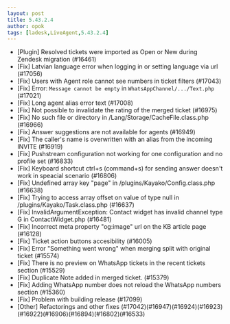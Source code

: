 ```yaml
---
layout: post
title: 5.43.2.4
author: opok
tags: [ladesk,LiveAgent,5.43.2.4]
---
```

- [Plugin] Resolved tickets were imported as Open or New during Zendesk migration (#16461)
- [Fix] Latvian language error when logging in or setting language via url (#17056)
- [Fix] Users with Agent role cannot see numbers in ticket filters (#17043)
- [Fix] Error: `Message cannot be empty` in `WhatsAppChannel/.../Text.php` (#17021)
- [Fix] Long agent alias error text (#17008)
- [Fix] Not possible to invalidate the rating of the merged ticket (#16975)
- [Fix] No such file or directory in /Lang/Storage/CacheFile.class.php (#16966)
- [Fix] Answer suggestions are not available for agents (#16949)
- [Fix] The caller's name is overwritten with an alias from the incoming INVITE (#16919)
- [Fix] Pushstream configuration not working for one configuration and no profile set (#16833)
- [Fix] Keyboard shortcut ctrl+s (command+s) for sending answer doesn't work in speacial scenario (#16806)
- [Fix] Undefined array key "page" in /plugins/Kayako/Config.class.php (#16638)
- [Fix] Trying to access array offset on value of type null in /plugins/Kayako/Task.class.php (#16637)
- [Fix] InvalidArgumentException: Contact widget has invalid channel type G in ContactWidget.php (#16481)
- [Fix] Incorrect meta property "og:image" url on the KB article page (#16128)
- [Fix] Ticket action buttons accesibility (#16005)
- [Fix] Error "Something went wrong" when merging split with original ticket (#15574)
- [Fix] There is no preview on WhatsApp tickets in the recent tickets section (#15529)
- [Fix] Duplicate Note added in merged ticket. (#15379)
- [Fix] Adding WhatsApp number does not reload the WhatsApp numbers section (#15360)
- [Fix] Problem with building release (#17099)
- [Other] Refactorings and other fixes (#17042)(#16947)(#16924)(#16923)(#16922)(#16906)(#16894)(#16802)(#16533)

